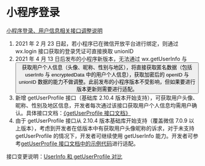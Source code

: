 # 小程序登录

[小程序登录、用户信息相关接口调整说明](https://developers.weixin.qq.com/community/develop/doc/000cacfa20ce88df04cb468bc52801)

1. 2021 年 2 月 23 日起，若小程序已在微信开放平台进行绑定，则通过 wx.login 接口获取的登录凭证可直接换取 unionID
2. 2021 年 4 月 13 日后发布的小程序新版本，无法通过 wx.getUserInfo 与<button open-type="getUserInfo"/>获取用户个人信息（头像、昵称、性别与地区），将直接获取匿名数据（包括 userInfo 与 encryptedData 中的用户个人信息），获取加密后的 openID 与 unionID 数据的能力不做调整。此前发布的小程序版本不受影响，但如果要进行版本更新则需要进行适配。
3. 新增 getUserProfile 接口（基础库 2.10.4 版本开始支持），可获取用户头像、昵称、性别及地区信息，开发者每次通过该接口获取用户个人信息均需用户确认。具体接口文档：[《getUserProfile 接口文档》](https://developers.weixin.qq.com/miniprogram/dev/api/open-api/user-info/wx.getUserProfile.html)
4. 由于 getUserProfile 接口从 2.10.4 版本基础库开始支持（覆盖微信 7.0.9 以上版本），考虑到开发者在低版本中有获取用户头像昵称的诉求，对于未支持 getUserProfile 的情况下，开发者可继续使用 getUserInfo 能力。开发者可参考[getUserProfile 接口文档中的示例代码](https://developers.weixin.qq.com/miniprogram/dev/api/open-api/user-info/wx.getUserProfile.html#示例代码)进行适配。

接口变更说明：[UserInfo 和 getUserProfile 对比](https://developers.weixin.qq.com/community/develop/article/doc/00040885c386f81e96cbf93cf51013)
